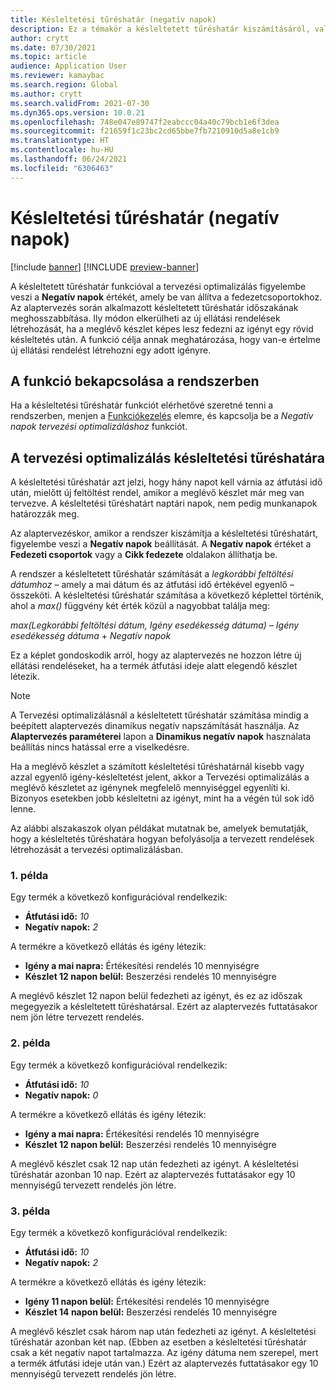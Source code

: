 ```yaml
---
title: Késleltetési tűréshatár (negatív napok)
description: Ez a témakör a késleltetett tűréshatár kiszámításáról, valamint arról nyújt tájékoztatást, hogy hogyan befolyásolja a tervezett rendelések létrehozását a tervezési optimalizálásban.
author: crytt
ms.date: 07/30/2021
ms.topic: article
audience: Application User
ms.reviewer: kamaybac
ms.search.region: Global
ms.author: crytt
ms.search.validFrom: 2021-07-30
ms.dyn365.ops.version: 10.0.21
ms.openlocfilehash: 748e047e89747f2eabccc04a40c79bcb1e6f3dea
ms.sourcegitcommit: f21659f1c23bc2cd65bbe7fb7210910d5a8e1cb9
ms.translationtype: HT
ms.contentlocale: hu-HU
ms.lasthandoff: 06/24/2021
ms.locfileid: "6306463"
---
```

# <a name="delay-tolerance-negative-days"></a>Késleltetési tűréshatár (negatív napok)

[!include [banner](../../includes/banner.md)]
[!INCLUDE [preview-banner](../../includes/preview-banner.md)]

A késleltetett tűréshatár funkcióval a tervezési optimalizálás figyelembe veszi a **Negatív napok** értékét, amely be van állítva a fedezetcsoportokhoz. Az alaptervezés során alkalmazott késleltetett tűréshatár időszakának meghosszabbítása. Ily módon elkerülheti az új ellátási rendelések létrehozását, ha a meglévő készlet képes lesz fedezni az igényt egy rövid késleltetés után. A funkció célja annak meghatározása, hogy van-e értelme új ellátási rendelést létrehozni egy adott igényre.

## <a name="turn-on-the-feature-in-your-system"></a>A funkció bekapcsolása a rendszerben

Ha a késleltetési tűréshatár funkciót elérhetővé szeretné tenni a rendszerben, menjen a [Funkciókezelés](../../../fin-ops-core/fin-ops/get-started/feature-management/feature-management-overview.md) elemre, és kapcsolja be a *Negatív napok tervezési optimalizáláshoz* funkciót.

## <a name="delay-tolerance-in-planning-optimization"></a>A tervezési optimalizálás késleltetési tűréshatára

A késleltetési tűréshatár azt jelzi, hogy hány napot kell várnia az átfutási idő után, mielőtt új feltöltést rendel, amikor a meglévő készlet már meg van tervezve. A késleltetési tűréshatárt naptári napok, nem pedig munkanapok határozzák meg.

Az alaptervezéskor, amikor a rendszer kiszámítja a késleltetési tűréshatárt, figyelembe veszi a **Negatív napok** beállítását. A **Negatív napok** értéket a **Fedezeti csoportok** vagy a **Cikk fedezete** oldalakon állíthatja be.

A rendszer a késleltetett tűréshatár számítását a *legkorábbi feltöltési dátumhoz* – amely a mai dátum és az átfutási idő értékével egyenlő – összeköti. A késleltetési tűréshatár számítása a következő képlettel történik, ahol a *max()* függvény két érték közül a nagyobbat találja meg:

*max(Legkorábbi feltöltési dátum, Igény esedékesség dátuma)* – *Igény esedékesség dátuma* + *Negatív napok*

Ez a képlet gondoskodik arról, hogy az alaptervezés ne hozzon létre új ellátási rendeléseket, ha a termék átfutási ideje alatt elegendő készlet létezik.

> [!NOTE]
> A Tervezési optimalizálásnál a késleltetett tűréshatár számítása mindig a beépített alaptervezés dinamikus negatív napszámítását használja. Az **Alaptervezés paraméterei** lapon a **Dinamikus negatív napok** használata beállítás nincs hatással erre a viselkedésre.

Ha a meglévő készlet a számított késleltetési tűréshatárnál kisebb vagy azzal egyenlő igény-késleltetést jelent, akkor a Tervezési optimalizálás a meglévő készletet az igénynek megfelelő mennyiséggel egyenlíti ki. Bizonyos esetekben jobb késleltetni az igényt, mint ha a végén túl sok idő lenne.

Az alábbi alszakaszok olyan példákat mutatnak be, amelyek bemutatják, hogy a késleltetés tűréshatára hogyan befolyásolja a tervezett rendelések létrehozását a tervezési optimalizálásban.

### <a name="example-1"></a>1. példa

Egy termék a következő konfigurációval rendelkezik:

- **Átfutási idő:** *10*
- **Negatív napok:** *2*

A termékre a következő ellátás és igény létezik:

- **Igény a mai napra:** Értékesítési rendelés 10 mennyiségre
- **Készlet 12 napon belül:** Beszerzési rendelés 10 mennyiségre

A meglévő készlet 12 napon belül fedezheti az igényt, és ez az időszak megegyezik a késleltetett tűréshatársal. Ezért az alaptervezés futtatásakor nem jön létre tervezett rendelés.

### <a name="example-2"></a>2. példa

Egy termék a következő konfigurációval rendelkezik:

- **Átfutási idő:** *10*
- **Negatív napok:** *0*

A termékre a következő ellátás és igény létezik:

- **Igény a mai napra:** Értékesítési rendelés 10 mennyiségre
- **Készlet 12 napon belül:** Beszerzési rendelés 10 mennyiségre

A meglévő készlet csak 12 nap után fedezheti az igényt. A késleltetési tűréshatár azonban 10 nap. Ezért az alaptervezés futtatásakor egy 10 mennyiségű tervezett rendelés jön létre.

### <a name="example-3"></a>3. példa

Egy termék a következő konfigurációval rendelkezik:

- **Átfutási idő:** *10*
- **Negatív napok:** *2*

A termékre a következő ellátás és igény létezik:

- **Igény 11 napon belül:** Értékesítési rendelés 10 mennyiségre
- **Készlet 14 napon belül:** Beszerzési rendelés 10 mennyiségre

A meglévő készlet csak három nap után fedezheti az igényt. A késleltetési tűréshatár azonban két nap. (Ebben az esetben a késleltetési tűréshatár csak a két negatív napot tartalmazza. Az igény dátuma nem szerepel, mert a termék átfutási ideje után van.) Ezért az alaptervezés futtatásakor egy 10 mennyiségű tervezett rendelés jön létre.

